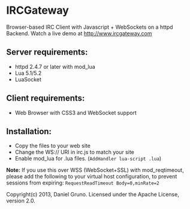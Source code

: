 IRCGateway
==========

Browser-based IRC Client with Javascript + WebSockets on a httpd Backend.
Watch a live demo at <http://www.ircgateway.com>

## Server requirements: ##

- httpd 2.4.7 or later with mod_lua
- Lua 5.1/5.2
- LuaSocket

## Client requirements: ##

- Web Browser with CSS3 and WebSocket support


## Installation: ##

- Copy the files to your web site
- Change the WS:// URI in irc.js to match your site
- Enable mod_lua for .lua files. (`AddHandler lua-script .lua`)

__Note:__
If you use this over WSS (WebSocket+SSL) with mod_reqtimeout, 
please add the following to your virtual host configuration, 
to prevent sessions from expiring: `RequestReadTimeout Body=0,minRate=2`


Copyright(c) 2013, Daniel Gruno.
Licensed under the Apache License, version 2.0.
